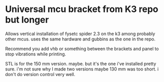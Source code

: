 # Universal mcu bracket from K3 repo but longer
  Allows vertical installation of fysetc spider 2.3 on the k3 among probably other mcus. uses the same hardware and gubbins as the one in the repo.

  Recommend you add vhb or something between the brackets and panel to stop vibrations while printing.

  STL is for the 150 mm version. maybe. but it's the one i've installed pretty sure. i'm not sure why I made two versions maybe 130 mm was too short. i don't do version control very well.
